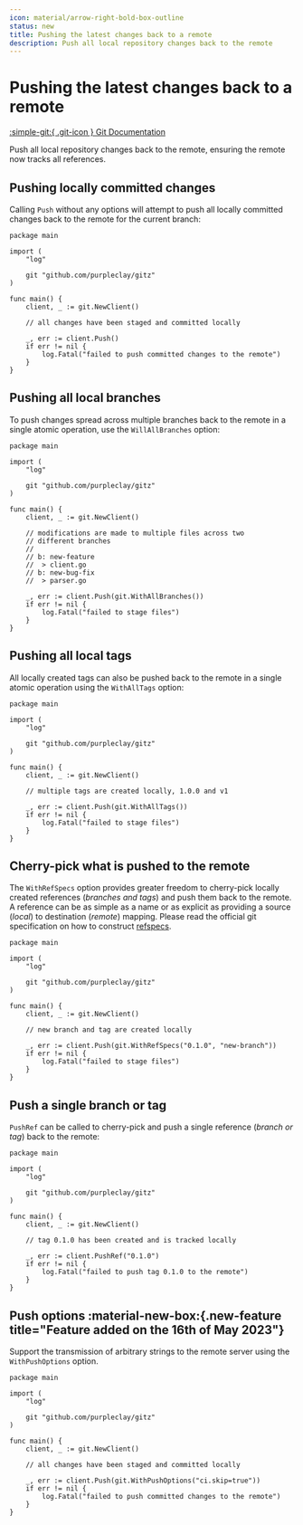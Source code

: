 ```yaml
---
icon: material/arrow-right-bold-box-outline
status: new
title: Pushing the latest changes back to a remote
description: Push all local repository changes back to the remote
---
```


# Pushing the latest changes back to a remote

[:simple-git:{ .git-icon } Git Documentation](https://git-scm.com/docs/git-push)

Push all local repository changes back to the remote, ensuring the remote now tracks all references.

## Pushing locally committed changes

Calling `Push` without any options will attempt to push all locally committed changes back to the remote for the current branch:

```{ .go .select linenums="1" }
package main

import (
    "log"

    git "github.com/purpleclay/gitz"
)

func main() {
    client, _ := git.NewClient()

    // all changes have been staged and committed locally

    _, err := client.Push()
    if err != nil {
        log.Fatal("failed to push committed changes to the remote")
    }
}
```

## Pushing all local branches

To push changes spread across multiple branches back to the remote in a single atomic operation, use the `WillAllBranches` option:

```{ .go .select linenums="1" }
package main

import (
    "log"

    git "github.com/purpleclay/gitz"
)

func main() {
    client, _ := git.NewClient()

    // modifications are made to multiple files across two
    // different branches
    //
    // b: new-feature
    //  > client.go
    // b: new-bug-fix
    //  > parser.go

    _, err := client.Push(git.WithAllBranches())
    if err != nil {
        log.Fatal("failed to stage files")
    }
}
```

## Pushing all local tags

All locally created tags can also be pushed back to the remote in a single atomic operation using the `WithAllTags` option:

```{ .go .select linenums="1" }
package main

import (
    "log"

    git "github.com/purpleclay/gitz"
)

func main() {
    client, _ := git.NewClient()

    // multiple tags are created locally, 1.0.0 and v1

    _, err := client.Push(git.WithAllTags())
    if err != nil {
        log.Fatal("failed to stage files")
    }
}
```

## Cherry-pick what is pushed to the remote

The `WithRefSpecs` option provides greater freedom to cherry-pick locally created references (_branches and tags_) and push them back to the remote. A reference can be as simple as a name or as explicit as providing a source (_local_) to destination (_remote_) mapping. Please read the official git specification on how to construct [refspecs](https://git-scm.com/docs/git-push#Documentation/git-push.txt-ltrefspecgt82308203).

```{ .go .select linenums="1" }
package main

import (
    "log"

    git "github.com/purpleclay/gitz"
)

func main() {
    client, _ := git.NewClient()

    // new branch and tag are created locally

    _, err := client.Push(git.WithRefSpecs("0.1.0", "new-branch"))
    if err != nil {
        log.Fatal("failed to stage files")
    }
}
```

## Push a single branch or tag

`PushRef` can be called to cherry-pick and push a single reference (_branch or tag_) back to the remote:

```{ .go .select linenums="1" }
package main

import (
    "log"

    git "github.com/purpleclay/gitz"
)

func main() {
    client, _ := git.NewClient()

    // tag 0.1.0 has been created and is tracked locally

    _, err := client.PushRef("0.1.0")
    if err != nil {
        log.Fatal("failed to push tag 0.1.0 to the remote")
    }
}
```

## Push options :material-new-box:{.new-feature title="Feature added on the 16th of May 2023"}

Support the transmission of arbitrary strings to the remote server using the `WithPushOptions` option.

```{ .go .select linenums="1" }
package main

import (
    "log"

    git "github.com/purpleclay/gitz"
)

func main() {
    client, _ := git.NewClient()

    // all changes have been staged and committed locally

    _, err := client.Push(git.WithPushOptions("ci.skip=true"))
    if err != nil {
        log.Fatal("failed to push committed changes to the remote")
    }
}
```
